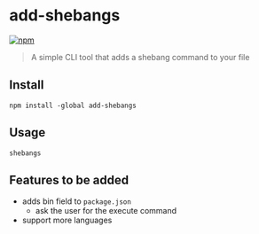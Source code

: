 # add-shebangs 
[![npm](https://img.shields.io/npm/v/add-shebangs)](https://www.npmjs.com/package/add-shebangs)

> A simple CLI tool that adds a shebang command to your file 

## Install
```
npm install -global add-shebangs
```

## Usage
```
shebangs
```

## Features to be added

* adds bin field  to `package.json`
    * ask the user for the execute command 
* support more languages
